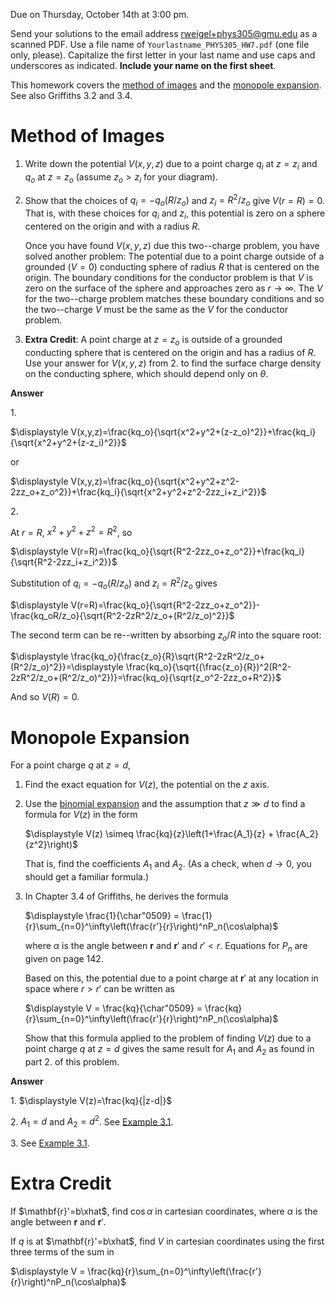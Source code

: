 Due on Thursday, October 14th at 3:00 pm.

Send your solutions to the email address rweigel+phys305@gmu.edu as a scanned PDF. Use a file name of `Yourlastname_PHYS305_HW7.pdf` (one file only, please). Capitalize the first letter in your last name and use caps and underscores as indicated. **Include your name on the first sheet**.

This homework covers the [method of images](method_of_images.html) and the [monopole expansion](monopole_expansion.html). See also Griffiths 3.2 and 3.4.

# Method of Images

1. Write down the potential $V(x,y,z)$ due to a point charge $q_i$ at $z=z_i$ and $q_o$ at $z=z_o$ (assume $z_o \gt z_i$ for your diagram).

2. Show that the choices of $q_i=-q_o(R/z_o)$ and $z_i=R^2/z_o$ give $V(r=R)=0$. That is, with these choices for $q_i$ and $z_i$, this potential is zero on a sphere centered on the origin and with a radius $R$.

    Once you have found $V(x,y,z)$ due this two--charge problem, you have solved another problem: The potential due to a point charge outside of a grounded ($V=0$) conducting sphere of radius $R$ that is centered on the origin. The boundary conditions for the conductor problem is that $V$ is zero on the surface of the sphere and approaches zero as $r\rightarrow \infty$. The $V$ for the two--charge problem matches these boundary conditions and so the two--charge $V$ must be the same as the $V$ for the conductor problem.

3. **Extra Credit**: A point charge at $z=z_o$ is outside of a grounded conducting sphere that is centered on the origin and has a radius of $R$. Use your answer for $V(x,y,z)$ from 2. to find the surface charge density on the conducting sphere, which should depend only on $\theta$.

**Answer**

1\.

$\displaystyle V(x,y,z)=\frac{kq_o}{\sqrt{x^2+y^2+(z-z_o)^2}}+\frac{kq_i}{\sqrt{x^2+y^2+(z-z_i)^2}}$

or

$\displaystyle V(x,y,z)=\frac{kq_o}{\sqrt{x^2+y^2+z^2-2zz_o+z_o^2}}+\frac{kq_i}{\sqrt{x^2+y^2+z^2-2zz_i+z_i^2}}$

2\.

At $r=R$, $x^2+y^2+z^2=R^2$, so

$\displaystyle V(r=R)=\frac{kq_o}{\sqrt{R^2-2zz_o+z_o^2}}+\frac{kq_i}{\sqrt{R^2-2zz_i+z_i^2}}$

Substitution of $q_i=-q_o(R/z_o)$ and $z_i=R^2/z_o$ gives

$\displaystyle V(r=R)=\frac{kq_o}{\sqrt{R^2-2zz_o+z_o^2}}-\frac{kq_oR/z_o}{\sqrt{R^2-2zR^2/z_o+(R^2/z_o)^2}}$

The second term can be re--written by absorbing $z_o/R$ into the square root:

$\displaystyle \frac{kq_o}{\frac{z_o}{R}\sqrt{R^2-2zR^2/z_o+(R^2/z_o)^2}}=\displaystyle \frac{kq_o}{\sqrt{(\frac{z_o}{R})^2(R^2-2zR^2/z_o+(R^2/z_o)^2})}=\frac{kq_o}{\sqrt{z_o^2-2zz_o+R^2}}$

And so $V(R)=0$.

# Monopole Expansion

For a point charge $q$ at $z=d$,

1. Find the exact equation for $V(z)$, the potential on the $z$ axis.

2. Use the [binomial expansion](binomial_expansion.html) and the assumption that $z\gg d$ to find a formula for $V(z)$ in the form

   $\displaystyle V(z) \simeq \frac{kq}{z}\left(1+\frac{A_1}{z} + \frac{A_2}{z^2}\right)$
   
   That is, find the coefficients $A_1$ and $A_2$. (As a check, when $d\rightarrow 0$, you should get a familiar formula.)
3. In Chapter 3.4 of Griffiths, he derives the formula

   $\displaystyle \frac{1}{\char"0509} = \frac{1}{r}\sum_{n=0}^\infty\left(\frac{r'}{r}\right)^nP_n(\cos\alpha)$

   where $\alpha$ is the angle between $\mathbf{r}$ and $\mathbf{r}'$ and $r'\lt r$. Equations for $P_n$ are given on page 142.

   Based on this, the potential due to a point charge at $\mathbf{r}'$ at any location in space where $r\gt r'$ can be written as
   
   $\displaystyle V = \frac{kq}{\char"0509} = \frac{kq}{r}\sum_{n=0}^\infty\left(\frac{r'}{r}\right)^nP_n(\cos\alpha)$
   
   Show that this formula applied to the problem of finding $V(z)$ due to a point charge $q$ at $z=d$ gives the same result for $A_1$ and $A_2$ as found in part 2. of this problem.

**Answer**

1\. $\displaystyle V(z)=\frac{kq}{|z-d|}$

2\. $A_1=d$ and $A_2=d^2$. See [Example 3.1](monopole_expansion.html).

3\. See [Example 3.1](monopole_expansion.html).

# Extra Credit

If $\mathbf{r}'=b\xhat$, find $\cos\alpha$ in cartesian coordinates, where $\alpha$ is the angle between $\mathbf{r}$ and $\mathbf{r}'$.

If $q$ is at $\mathbf{r}'=b\xhat$, find $V$ in cartesian coordinates using the first three terms of the sum in

   $\displaystyle V = \frac{kq}{r}\sum_{n=0}^\infty\left(\frac{r'}{r}\right)^nP_n(\cos\alpha)$


   